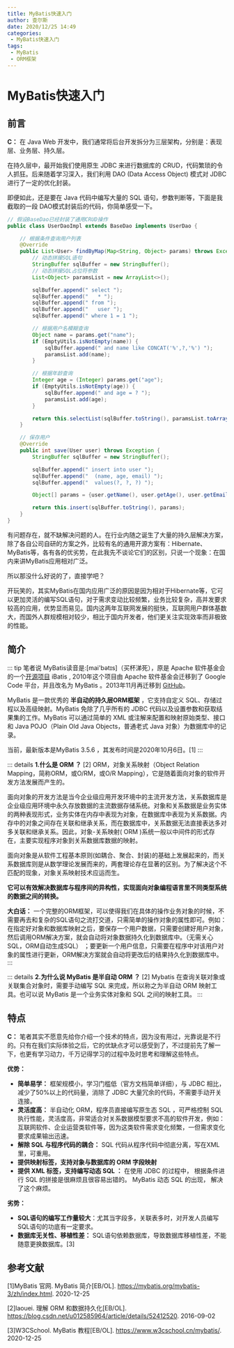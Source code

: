 ```yaml
---
title: MyBatis快速入门
author: 查尔斯
date: 2020/12/25 14:49
categories:
 - MyBatis快速入门
tags:
 - MyBatis
 - ORM框架
---
```


# MyBatis快速入门

## 前言

**C：** 在 Java Web 开发中，我们通常将后台开发拆分为三层架构，分别是：表现层、业务层、持久层。

在持久层中，最开始我们使用原生 JDBC 来进行数据库的 CRUD，代码繁琐的令人抓狂。后来随着学习深入，我们利用 DAO (Data Access Object) 模式对 JDBC 进行了一定的优化封装。

即便如此，还是要在 Java 代码中编写大量的 SQL 语句，参数判断等，下面是我截取的一段 DAO模式封装后的代码，你简单感受一下。

```java
// 假设BaseDao已经封装了通用CRUD操作
public class UserDaoImpl extends BaseDao implements UserDao {

    // 根据条件查询用户列表
    @Override
    public List<User> findByMap(Map<String, Object> params) throws Exception {
        // 动态拼接SQL语句
        StringBuffer sqlBuffer = new StringBuffer();
        // 动态拼接SQL占位符参数
        List<Object> paramsList = new ArrayList<>();

        sqlBuffer.append(" select ");
        sqlBuffer.append("   * ");
        sqlBuffer.append(" from ");
        sqlBuffer.append("   user ");
        sqlBuffer.append(" where 1 = 1 ");

        // 根据用户名模糊查询
        Object name = params.get("name");
        if (EmptyUtils.isNotEmpty(name)) {
            sqlBuffer.append(" and name like CONCAT('%',?,'%') ");
            paramsList.add(name);
        }

        // 根据年龄查询
        Integer age = (Integer) params.get("age");
        if (EmptyUtils.isNotEmpty(age)) {
            sqlBuffer.append(" and age = ? ");
            paramsList.add(age);
        }

        return this.selectList(sqlBuffer.toString(), paramsList.toArray(), User.class);
    }

    // 保存用户
    @Override
    public int save(User user) throws Exception {
        StringBuffer sqlBuffer = new StringBuffer();

        sqlBuffer.append(" insert into user ");
        sqlBuffer.append(" 	(name, age, email) ");
        sqlBuffer.append("  values(?, ?, ?) ");

        Object[] params = {user.getName(), user.getAge(), user.getEmail()};

        return this.insert(sqlBuffer.toString(), params);
    }
}
```

有问题存在，就不缺解决问题的人。在行业内随之诞生了大量的持久层解决方案，除了各自公司自研的方案之外，比较有名的通用开源方案有：Hibernate、MyBatis等，各有各的优劣势，在此我先不谈论它们的区别，只说一个现象：在国内来讲MyBatis应用相对广泛。


所以那没什么好说的了，直接学吧？

开玩笑的，其实MyBatis在国内应用广泛的原因是因为相对于Hibernate等，它可以更加灵活的编写SQL语句，对于需求变动比较频繁，业务比较复杂，高并发要求较高的应用，优势显而易见。国内这两年互联网发展的挺快，互联网用户群体基数大，而国外人群规模相对较少，相比于国内开发者，他们更关注实现效率而非极致的性能。

## 简介

::: tip 笔者说
MyBatis读音是:[mai'bətɪs]（买杯涕死），原是 Apache 软件基金会的一个[开源项目](https://baike.baidu.com/item/开源项目/3406069) iBatis , 2010年这个项目由 Apache 软件基金会迁移到了 Google Code 平台，并且改名为 MyBatis 。2013年11月再迁移到 [GitHub](https://baike.baidu.com/item/Github/10145341)。

MyBatis 是一款优秀的 **半自动的持久层ORM框架** ，它支持自定义 SQL、存储过程以及高级映射。MyBatis 免除了几乎所有的 JDBC 代码以及设置参数和获取结果集的工作。MyBatis 可以通过简单的 XML 或注解来配置和映射原始类型、接口和 Java POJO（Plain Old Java Objects，普通老式 Java 对象）为数据库中的记录。

当前，最新版本是MyBatis 3.5.6 ，其发布时间是2020年10月6日。[1]
:::

::: details **1.什么是 ORM ？** [2]
ORM，对象关系映射（Object Relation Mapping，简称ORM，或O/RM，或O/R  Mapping），它是随着面向对象的软件开发方法发展而产生的。

面向对象的开发方法是当今企业级应用开发环境中的主流开发方法，关系数据库是企业级应用环境中永久存放数据的主流数据存储系统。对象和关系数据是业务实体的两种表现形式，业务实体在内存中表现为对象，在数据库中表现为关系数据。内存中的对象之间存在关联和继承关系，而在数据库中，关系数据无法直接表达多对多关联和继承关系。因此，对象-关系映射( ORM )系统一般以中间件的形式存在，主要实现程序对象到关系数据库数据的映射。

面向对象是从软件工程基本原则(如耦合、聚合、封装)的基础上发展起来的，而关系数据库则是从数学理论发展而来的，两套理论存在显著的区别。为了解决这个不匹配的现象，对象关系映射技术应运而生。 

**它可以有效解决数据库与程序间的异构性，实现面向对象编程语言里不同类型系统的数据之间的转换。** 

**大白话：** 一个完整的ORM框架，可以使得我们在具体的操作业务对象的时候，不需要再去和复杂的SQL语句之流打交道，只需简单的操作对象的属性即可。例如：在指定好对象和数据库映射之后，要保存一个用户数据，只需要创建好用户对象，然后调用ORM解决方案，就会自动将对象数据持久化到数据库中。（无需关心SQL，ORM自动生成SQL） ；要更新一个用户信息，只需要在程序中对该用户对象的属性进行更新，ORM解决方案就会自动将更改后的结果持久化到数据库中。
:::

::: details **2.为什么说 MyBatis 是半自动 ORM ？** [2]
Mybatis 在查询关联对象或关联集合对象时，需要手动编写 SQL 来完成，所以称之为半自动 ORM 映射工具。也可以说 MyBatis 是一个业务实体对象和 SQL 之间的映射工具。
:::

## 特点

**C：** 笔者其实不愿意先给你介绍一个技术的特点，因为没有用过，光靠说是不行的。只有在我们实际体验之后，它的优缺点才可以感受到了，不过提前先了解一下，也更有学习动力，千万记得学习的过程中及时思考和理解这些特点。

**优势：** 

- **简单易学：** 框架规模小，学习门槛低（官方文档简单详细），与 JDBC 相比，减少了50%以上的代码量，消除了 JDBC 大量冗余的代码，不需要手动开关连接。
- **灵活度高：** 半自动化 ORM，程序员直接编写原生态 SQL ，可严格控制 SQL 执行性能，灵活度高，非常适合对关系数据模型要求不高的软件开发，例如：互联网软件、企业运营类软件等，因为这类软件需求变化频繁，一但需求变化要求成果输出迅速。
- **解除 SQL 与程序代码的耦合：** SQL 代码从程序代码中彻底分离，写在XML里，可重用。
- **提供映射标签，支持对象与数据库的 ORM 字段映射** 
- **提供 XML 标签，支持编写动态 SQL ：** 在使用 JDBC 的过程中， 根据条件进行 SQL 的拼接是很麻烦且很容易出错的。 MyBatis 动态 SQL 的出现， 解决了这个麻烦。

**劣势：** 

- **SQL语句的编写工作量较大**：尤其当字段多，关联表多时，对开发人员编写SQL语句的功底有一定要求。
- **数据库无关性、移植性差：** SQL语句依赖数据库，导致数据库移植性差，不能随意更换数据库。[3]

## 参考文献

[1]MyBatis 官网. MyBatis 简介[EB/OL]. https://mybatis.org/mybatis-3/zh/index.html. 2020-12-25

[2]laouei. 理解 ORM 和数据持久化[EB/OL]. https://blog.csdn.net/u012585964/article/details/52412520. 2016-09-02

[3]W3CSchool. MyBatis 教程[EB/OL]. https://www.w3cschool.cn/mybatis/. 2020-12-25